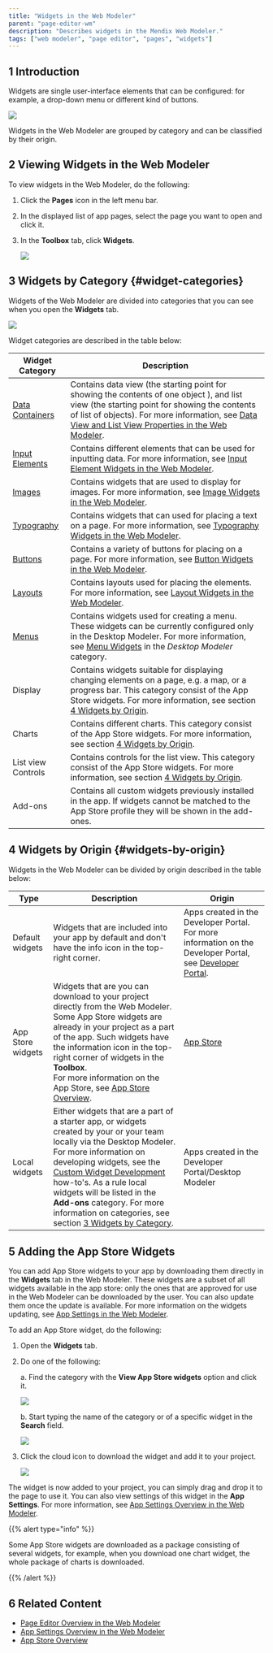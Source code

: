 ```yaml
---
title: "Widgets in the Web Modeler"
parent: "page-editor-wm"
description: "Describes widgets in the Mendix Web Modeler."
tags: ["web modeler", "page editor", "pages", "widgets"]
---
```


## 1 Introduction 

Widgets are single user-interface elements that can be configured: for example, a drop-down menu or different kind of buttons. 

![](attachments/page-editor-widgets-wm/wm-widgets-examples.png)

Widgets in the Web Modeler are grouped by category and can be classified by their origin. 

## 2 Viewing Widgets in the Web Modeler

To view widgets in the Web Modeler, do the following:

1. Click the **Pages** icon in the left menu bar.

2. In the displayed list of app pages, select the page you want to open and click it.

3. In the **Toolbox** tab, click **Widgets**.

   ![](attachments/page-editor-widgets-wm/wm-toolbox-widgets.png)

## 3 Widgets by Category {#widget-categories}

Widgets of the Web Modeler are divided into categories that you can see when you open the **Widgets** tab.

![](attachments/page-editor-widgets-wm/wm-widgets-categories.png)

Widget categories are described in the table below:

| Widget Category                                         | Description                                                  |
| ------------------------------------------------------- | ------------------------------------------------------------ |
| [Data Containers](page-editor-data-view-list-view-wm)   | Contains data view (the starting point for showing the contents of one object ), and list view (the starting point for showing the contents of list of objects). For more information, see [Data View and List View Properties in the Web Modeler](page-editor-data-view-list-view-wm). |
| [Input Elements](page-editor-widgets-input-elements-wm) | Contains different elements that can be used for inputting data. For more information, see [Input Element Widgets in the Web Modeler](page-editor-widgets-input-elements-wm). |
| [Images](page-editor-widgets-images-wm)                 | Contains widgets that are used to display for images. For more information, see [Image Widgets in the Web Modeler](page-editor-widgets-images-wm). |
| [Typography](page-editor-widgets-typography-wm)         | Contains widgets that can used for placing a text on a page. For more information, see [Typography Widgets in the Web Modeler](page-editor-widgets-typography-wm). |
| [Buttons](page-editor-widgets-buttons-wm)               | Contains a variety of buttons for placing on a page. For more information, see [Button Widgets in the Web Modeler](page-editor-widgets-buttons-wm). |
| [Layouts](page-editor-widgets-layouts-wm)               | Contains layouts used for placing the elements. For more information, see [Layout Widgets in the Web Modeler](page-editor-widgets-layouts-wm). |
| [Menus](../menu-widgets)                                | Contains widgets used for creating a menu. These widgets can be currently configured only in the Desktop Modeler. For more information, see [Menu Widgets](../menu-widgets) in the *Desktop Modeler* category. |
| Display                                                 | Contains widgets suitable for displaying changing elements on a page, e.g. a map, or a progress bar. This category consist of the App Store widgets. For more information, see section [4 Widgets by Origin](#widgets-by-origin). |
| Charts                                                  | Contains different charts. This category consist of the App Store widgets. For more information, see section [4 Widgets by Origin](#widgets-by-origin). |
| List view Controls                                      | Contains controls for the list view. This category consist of the App Store widgets. For more information, see section [4 Widgets by Origin](#widgets-by-origin). |
| Add-ons                                                 | Contains all custom widgets previously installed in the app. If widgets cannot be matched to the App Store profile they will be shown in the add-ones. |

## 4 Widgets by Origin {#widgets-by-origin}

Widgets in the Web Modeler can be divided by origin described in the table below:

| Type              | Description                                                  | Origin                                                       |
| ----------------- | ------------------------------------------------------------ | ------------------------------------------------------------ |
| Default widgets   | Widgets that are included into your app by default and don't have the info icon in the top-right corner. | Apps created in the Developer Portal. For more information on the Developer Portal, see [Developer Portal](https://docs.mendix.com/developerportal/). |
| App Store widgets | Widgets that are you can download to your project directly from the Web Modeler. Some App Store widgets are already in your project as a part of the app. Such widgets have the information icon in the top-right corner of widgets in the **Toolbox**. <br />For more information on the App Store, see [App Store Overview](../../community/app-store/app-store-overview). | [App Store](../../community/app-store/index)                 |
| Local widgets     | Either widgets that are a part of a starter app, or widgets created by your or your team locally via the Desktop Modeler. For more information on developing widgets, see the [Custom Widget Development](../../howto/custom-widget-development/) how-to's. As a rule local widgets will be listed in the **Add-ons** category. For more information on categories, see section [3 Widgets by Category](#widget-categories). | Apps created in the  Developer Portal/Desktop Modeler        |

## 5 Adding the App Store Widgets

You can add App Store widgets to your app by downloading them directly in the **Widgets** tab in the Web Modeler. These widgets are a subset of all widgets available in the app store: only the ones that are approved for use in the Web Modeler can be downloaded by the user. You can also update them once the update is available. For more information on the widgets updating, see [App Settings in the Web Modeler](app-settings-wm). 

To add an App Store widget, do the following:

1. Open the **Widgets** tab.

2. Do one of the following: 

   a. Find the category with the **View App Store widgets** option and click it.  <br />

   ![](attachments/page-editor-widgets-wm/wm-view-app-store-widgets.png)

   b.  Start typing the name of the category or of a specific widget in the **Search** field. 

   ![](attachments/page-editor-widgets-wm/wm-slider.png) 

3.  Click the cloud icon to download the widget and add it to your project.

    ![](attachments/page-editor-widgets-wm/wm-app-store-download.png)

The widget is now added to your project, you can simply drag and drop it to the page to use it. You can also view settings of this widget in the **App Settings**.  For more information, see [App Settings Overview in the Web Modeler](app-settings-wm). 

{{% alert type="info" %}}

Some App Store widgets are downloaded as a package consisting of several widgets, for example, when you download one chart widget, the whole package of charts is downloaded. 

{{% /alert %}}

## 6 Related Content

* [Page Editor Overview in the Web Modeler](page-editor-wm) 
* [App Settings Overview in the Web Modeler](app-settings-wm)
* [App Store Overview](../../community/app-store/app-store-overview)
